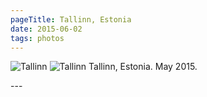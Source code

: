 ```yaml
---
pageTitle: Tallinn, Estonia
date: 2015-06-02
tags: photos
---
```

<p><img src="/assets/images/tallinn2.png" alt="Tallinn" />
<img src="/assets/images/tallinn1.png" alt="Tallinn" />
Tallinn, Estonia. May 2015.</p>
---
